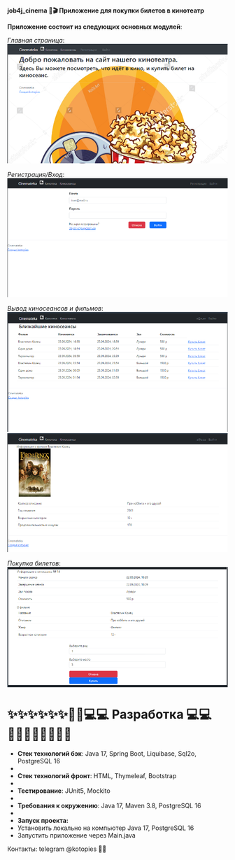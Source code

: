 **job4j_cinema 🎦🎬 Приложение для покупки билетов в кинотеатр**

**Приложение состоит из следующих основных модулей**:

_Главная страница_:
![img.png](screenshots/img.png)

_Регистрация/Вход_:
![img_1.png](screenshots/img_1.png)

_Вывод киносеансов и фильмов_:
![img_2.png](screenshots/img_2.png)
![img_3.png](screenshots/img_3.png)

_Покупка билетов_:
![img_4.png](screenshots/img_4.png)

# ✨✨✨✨✨✨👷‍♂️💻💻 **Разработка** 💻💻👷‍♀️✨✨✨✨✨✨

* **Стек технологий бэк**: Java 17, Spring Boot, Liquibase, Sql2o, PostgreSQL 16
* 
* **Стек технологий фронт**: HTML, Thymeleaf, Bootstrap
* 
* **Тестирование**: JUnit5, Mockito
* 
* **Требования к окружению**: Java 17, Maven 3.8, PostgreSQL 16
* 
* **Запуск проекта:** 
* Установить локально на компьютер Java 17, PostgreSQL 16
* Запустить приложение через Main.java



Контакты: telegram @kotopies 🐱‍👤
